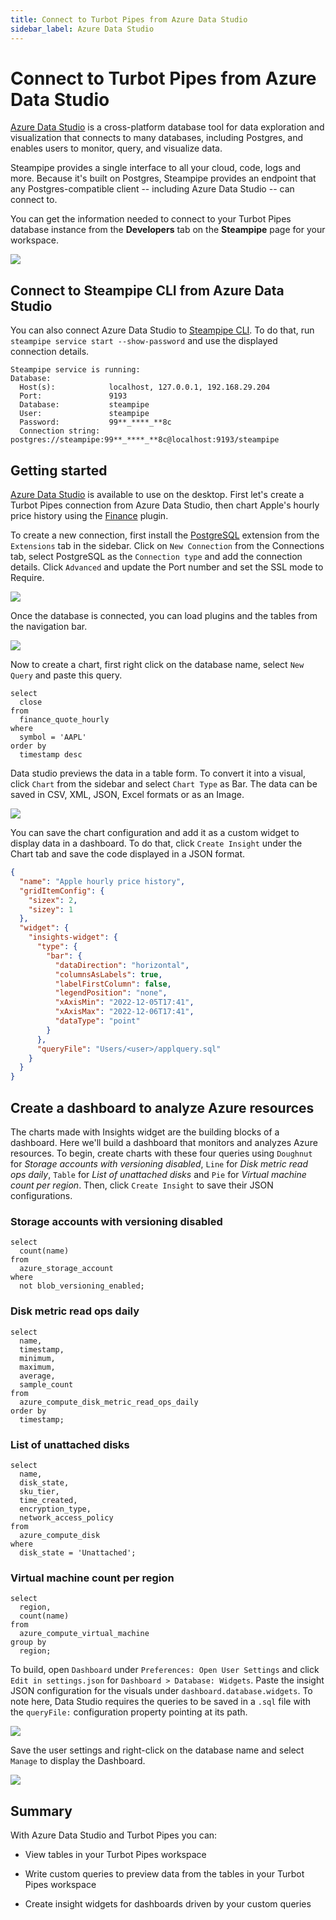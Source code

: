 ```yaml
---
title: Connect to Turbot Pipes from Azure Data Studio
sidebar_label: Azure Data Studio
---
```


# Connect to Turbot Pipes from Azure Data Studio

[Azure Data Studio](https://azure.microsoft.com/en-us/products/data-studio/) is
a cross-platform database tool for data exploration and visualization that
connects to many databases, including Postgres, and enables users to monitor,
query, and visualize data.

Steampipe provides a single interface to all your cloud, code, logs and more.
Because it's built on Postgres, Steampipe provides an endpoint that any
Postgres-compatible client -- including Azure Data Studio -- can connect to.

You can get the information needed to connect to your Turbot Pipes database instance from the **Developers** tab on the **Steampipe** page for your workspace.  

![](/images/docs/pipes/steampipe/pipes_steampipe_developer_database.png)


## Connect to Steampipe CLI from Azure Data Studio

You can also connect Azure Data Studio to
[Steampipe CLI](https://steampipe.io/downloads). To do that, run
`steampipe service start --show-password` and use the displayed connection
details.

```
Steampipe service is running:
Database:
  Host(s):            localhost, 127.0.0.1, 192.168.29.204
  Port:               9193
  Database:           steampipe
  User:               steampipe
  Password:           99**_****_**8c
  Connection string:  postgres://steampipe:99**_****_**8c@localhost:9193/steampipe
```

## Getting started

[Azure Data Studio](https://learn.microsoft.com/en-gb/sql/azure-data-studio/download-azure-data-studio?view=sql-server-ver16)
is available to use on the desktop. First let's create a Turbot Pipes connection
from Azure Data Studio, then chart Apple's hourly price history using the
[Finance](https://hub.steampipe.io/plugins/turbot/finance) plugin.

To create a new connection, first install the
[PostgreSQL](https://learn.microsoft.com/en-gb/sql/azure-data-studio/extensions/postgres-extension?view=sql-server-ver16)
extension from the `Extensions` tab in the sidebar. Click on `New Connection`
from the Connections tab, select PostgreSQL as the `Connection type` and add the
connection details. Click `Advanced` and update the Port number and set the SSL
mode to Require.

<div style={{"marginTop":"1em", "marginBottom":"1em", "width":"90%"}}>
<img src="/images/docs/pipes/azure-datastudio-connection-success.png" />
</div>

Once the database is connected, you can load plugins and the tables from the
navigation bar.

<div style={{"marginTop":"1em", "marginBottom":"1em", "width":"50%"}}>
<img src="/images/docs/pipes/azure-datastudio-navigatonbar.png" />
</div>

Now to create a chart, first right click on the database name, select
`New Query` and paste this query.

```
select
  close
from
  finance_quote_hourly
where
  symbol = 'AAPL'
order by
  timestamp desc
```

Data studio previews the data in a table form. To convert it into a visual,
click `Chart` from the sidebar and select `Chart Type` as Bar. The data can be
saved in CSV, XML, JSON, Excel formats or as an Image.

<div style={{"marginTop":"1em", "marginBottom":"1em"}}>
<img src="/images/docs/pipes/azure-datastudio-appl-barchart.png" />
</div>

You can save the chart configuration and add it as a custom widget to display
data in a dashboard. To do that, click `Create Insight` under the Chart tab and
save the code displayed in a JSON format.

```json
{
  "name": "Apple hourly price history",
  "gridItemConfig": {
    "sizex": 2,
    "sizey": 1
  },
  "widget": {
    "insights-widget": {
      "type": {
        "bar": {
          "dataDirection": "horizontal",
          "columnsAsLabels": true,
          "labelFirstColumn": false,
          "legendPosition": "none",
          "xAxisMin": "2022-12-05T17:41",
          "xAxisMax": "2022-12-06T17:41",
          "dataType": "point"
        }
      },
      "queryFile": "Users/<user>/applquery.sql"
    }
  }
}
```

## Create a dashboard to analyze Azure resources

The charts made with Insights widget are the building blocks of a dashboard.
Here we'll build a dashboard that monitors and analyzes Azure resources. To
begin, create charts with these four queries using `Doughnut` for _Storage
accounts with versioning disabled_, `Line` for _Disk metric read ops daily_,
`Table` for _List of unattached disks_ and `Pie` for _Virtual machine count per
region_. Then, click `Create Insight` to save their JSON configurations.

### Storage accounts with versioning disabled

```
select
  count(name)
from
  azure_storage_account
where
  not blob_versioning_enabled;
```

### Disk metric read ops daily

```
select
  name,
  timestamp,
  minimum,
  maximum,
  average,
  sample_count
from
  azure_compute_disk_metric_read_ops_daily
order by
  timestamp;
```

### List of unattached disks

```
select
  name,
  disk_state,
  sku_tier,
  time_created,
  encryption_type,
  network_access_policy
from
  azure_compute_disk
where
  disk_state = 'Unattached';
```

### Virtual machine count per region

```
select
  region,
  count(name)
from
  azure_compute_virtual_machine
group by
  region;
```

To build, open `Dashboard` under `Preferences: Open User Settings` and click
`Edit in settings.json` for `Dashboard > Database: Widgets`. Paste the insight
JSON configuration for the visuals under `dashboard.database.widgets`. To note
here, Data Studio requires the queries to be saved in a `.sql` file with the
`queryFile:` configuration property pointing at its path.

<div style={{"marginTop":"1em", "marginBottom":"1em", "width":"50%"}}>
<img src="/images/docs/pipes/azure-datastudio-widget-config.png" />
</div>

Save the user settings and right-click on the database name and select `Manage`
to display the Dashboard.

<div style={{"marginTop":"1em", "marginBottom":"1em", "width":"90%"}}>
<img src="/images/docs/pipes/azure-datastudio-dashboard.png" />
</div>

## Summary

With Azure Data Studio and Turbot Pipes you can:

- View tables in your Turbot Pipes workspace

- Write custom queries to preview data from the tables in your Turbot Pipes
  workspace

- Create insight widgets for dashboards driven by your custom queries
